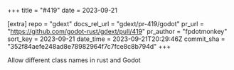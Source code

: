 +++
title = "#419"
date = 2023-09-21

[extra]
repo = "gdext"
docs_rel_url = "gdext/pr-419/godot"
pr_url = "https://github.com/godot-rust/gdext/pull/419"
pr_author = "fpdotmonkey"
sort_key = 2023-09-21
date_time = 2023-09-21T20:29:46Z
commit_sha = "352f84aefe248ad8e78982964f7c7fce8c8b794d"
+++

Allow different class names in rust and Godot
